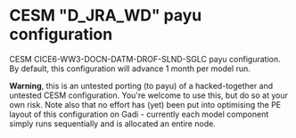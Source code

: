 # CESM "D_JRA_WD" payu configuration
CESM CICE6-WW3-DOCN-DATM-DROF-SLND-SGLC payu configuration. By default, this configuration will advance 1 month per model run.

**Warning**, this is an untested porting (to payu) of a hacked-together and untested CESM configuration. You're welcome to use this, but do so at your own risk. Note also that no effort has (yet) been put into optimising the PE layout of this configuration on Gadi - currently each model component simply runs sequentially and is allocated an entire node.
